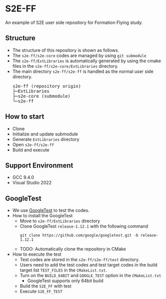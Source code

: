 # S2E-FF
An example of S2E user side repository for Formation Flying study.

## Structure
- The structure of this repository is shown as follows.
- The `s2e-ff/s2e-core` codes are managed by using `git submodule`
- The `s2e-ff/ExtLibraries` is automatically generated by using the cmake files in the `s2e-ff/s2e-core/ExtLibraries` directory.
- The main directory `s2e-ff/s2e-ff` is handled as the normal user side directory.
  <pre>
  s2e-ff (repository origin)
  ├─ExtLibraries
  ├─s2e-core (submodule)
  └─s2e-ff
  </pre>

## How to start
- Clone
- Initialize and update submodule
- Generate `ExtLibraries` directory
- Open `s2e-ff/s2e-ff`
- Build and execute

## Support Environment
- GCC 9.4.0
- Visual Studio 2022

## GoogleTest
- We use [GoogleTest](https://github.com/google/googletest) to test the codes.
- How to install the GoogleTest
  - Move to `s2e-ff/ExtLibraries` directory
  - Clone GoogleTest `release-1.12.1` with the following command
    ```
    git clone https://github.com/google/googletest.git -b release-1.12.1
    ```
  - TODO: Automatically clone the repository in CMake
- How to execute the test
  - Test codes are stored in the `s2e-ff/s2e-ff/test` directory.
  - Users need to add the test codes and test target codes in the build target list `TEST_FILES` in the `CMakeList.txt`.
  - Turn on the `BUILD_64BIT` and `GOOGLE_TEST` option in the `CMakeList.txt`
    - GoogleTest supports only 64bit build
  - Build the `S2E_FF` with test
  - Execute `S2E_FF_TEST`
